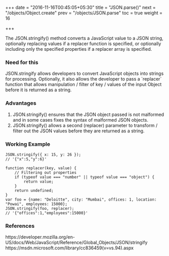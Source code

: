 +++
date = "2016-11-16T00:45:05+05:30"
title = "JSON.parse()"
next = "/objects/Object.create"
prev = "/objects/JSON.parse"
toc = true
weight = 16

+++

The JSON.stringify() method converts a JavaScript value to a JSON string, optionally replacing values if a replacer function is specified, or optionally including only the specified properties if a replacer array is specified.

<h3>Need for this</h3>
JSON.stringify allows developers to convert JavaScript objects into strings for processing. Optionally, it also allows the developer to pass a `replacer` function that allows manipulation / filter of key / values of the input Object before it is returned as a string.

<h3>Advantages</h3>
<ol>
  <li>JSON.stringify() ensures that the JSON object passed is not malformed and in some cases fixes the syntax of malformed JSON objects.</li>
  <li>JSON.stringify() allows a second (replacer) parameter to transform / filter out the JSON values before they are returned as a string.</li>
</ol>

<h3>Working Example</h3>

	JSON.stringify({ x: 15, y: 26 });
	// '{"x":5,"y":6}'

	function replacer(key, value) {
		// Filtering out properties
		if (typeof value === "number" || typeof value === "object") {
			return value;
		}
		return undefined;
	}
	var foo = {name: "Deloitte", city: "Mumbai", offices: 1, location: "Powai", employees: 15000};
	JSON.stringify(foo, replacer);
	// '{"offices":1,"employees":15000}'


<h3>References</h3>
https://developer.mozilla.org/en-US/docs/Web/JavaScript/Reference/Global_Objects/JSON/stringify
<br>
https://msdn.microsoft.com/library/cc836459(v=vs.94).aspx